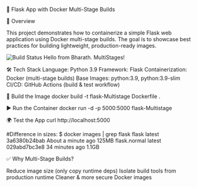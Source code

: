 🚀 Flask App with Docker Multi-Stage Builds

📌 Overview

This project demonstrates how to containerize a simple Flask web application using Docker multi-stage builds.
The goal is to showcase best practices for building lightweight, production-ready images.

![Build Status](https://github.com/velurubharath/docker-projects/actions/workflows/docker-build.yml/badge.svg)
Hello from Bharath. MultiStages!

🛠 Tech Stack
Language: Python 3.9
Framework: Flask
Containerization: Docker (multi-stage builds)
Base Images: python:3.9, python:3.9-slim
CI/CD: GitHub Actions (build & test workflow)

🔧 Build the Image
docker build -t flask-Multistage Dockerfile .

▶️ Run the Container
docker run -d -p 5000:5000 flask-Multistage

🌍 Test the App
curl http://localhost:5000

#Difference in sizes:
$ docker images | grep flask
flask                         latest    3a6380b24bab   About a minute ago   125MB
flask.normal                  latest    029abd7bc3e8   34 minutes ago       1.1GB



✅ Why Multi-Stage Builds?

Reduce image size (only copy runtime deps)
Isolate build tools from production runtime
Cleaner & more secure Docker images

